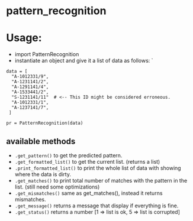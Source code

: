 # pattern_recognition

# Usage:

- import PatternRecognition
- instantiate an object and give it a list of data as follows:
`
```
data = [
  "A-1012331/9",
  "A-1231141/2",
  "A-1291141/4",
  "A-1533441/2",
  "S-1231141/11"  # <-- This ID might be considered erroneous.
  "A-1012331/1",
  "A-1237141/7",  
 ]

pr = PatternRecognition(data)

```

## available methods

- `.get_pattern()` to get the predicted pattern.
- `.get_formatted_list()` to get the current list. (returns a list)
- `.print_formatted_list()` to print the whole list of data with showing where the data is dirty.
- `.get_matches()` to print total number of matches with the pattern in the list. (still need some optimizations)
- `.get_mismatches()` same as get_matches(), instead it returns mismatches.
- `.get_message()` returns a message that display if everything is fine.
- `.get_status()` returns a number [1 => list is ok, 5 => list is corrupted]
